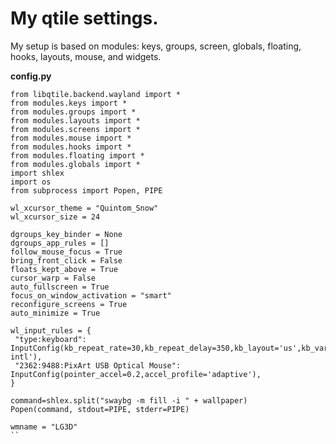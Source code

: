 # My qtile settings.
My setup is based on modules: keys, groups, screen, globals, floating, hooks, layouts, mouse, and widgets.

**config.py**

```from libqtile.utils import guess_terminal
from libqtile.backend.wayland import *
from modules.keys import *
from modules.groups import *
from modules.layouts import *
from modules.screens import *
from modules.mouse import * 
from modules.hooks import *  
from modules.floating import *
from modules.globals import *
import shlex
import os
from subprocess import Popen, PIPE

wl_xcursor_theme = "Quintom_Snow"
wl_xcursor_size = 24

dgroups_key_binder = None
dgroups_app_rules = []
follow_mouse_focus = True
bring_front_click = False
floats_kept_above = True
cursor_warp = False
auto_fullscreen = True
focus_on_window_activation = "smart"
reconfigure_screens = True
auto_minimize = True

wl_input_rules = {
 "type:keyboard": InputConfig(kb_repeat_rate=30,kb_repeat_delay=350,kb_layout='us',kb_variant='altgr-intl'),
 "2362:9488:PixArt USB Optical Mouse": InputConfig(pointer_accel=0.2,accel_profile='adaptive'),
}

command=shlex.split("swaybg -m fill -i " + wallpaper)
Popen(command, stdout=PIPE, stderr=PIPE)

wmname = "LG3D"
``
